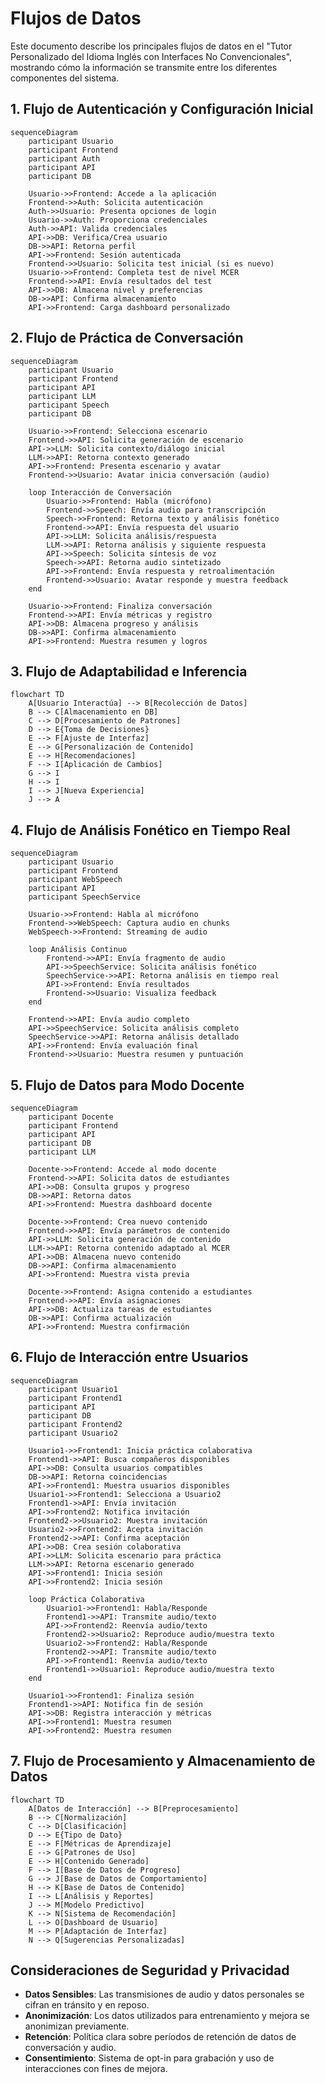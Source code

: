 # Flujos de Datos

Este documento describe los principales flujos de datos en el "Tutor Personalizado del Idioma Inglés con Interfaces No Convencionales", mostrando cómo la información se transmite entre los diferentes componentes del sistema.

## 1. Flujo de Autenticación y Configuración Inicial

```mermaid
sequenceDiagram
    participant Usuario
    participant Frontend
    participant Auth
    participant API
    participant DB
    
    Usuario->>Frontend: Accede a la aplicación
    Frontend->>Auth: Solicita autenticación
    Auth->>Usuario: Presenta opciones de login
    Usuario->>Auth: Proporciona credenciales
    Auth->>API: Valida credenciales
    API->>DB: Verifica/Crea usuario
    DB->>API: Retorna perfil
    API->>Frontend: Sesión autenticada
    Frontend->>Usuario: Solicita test inicial (si es nuevo)
    Usuario->>Frontend: Completa test de nivel MCER
    Frontend->>API: Envía resultados del test
    API->>DB: Almacena nivel y preferencias
    DB->>API: Confirma almacenamiento
    API->>Frontend: Carga dashboard personalizado
```

## 2. Flujo de Práctica de Conversación

```mermaid
sequenceDiagram
    participant Usuario
    participant Frontend
    participant API
    participant LLM
    participant Speech
    participant DB
    
    Usuario->>Frontend: Selecciona escenario
    Frontend->>API: Solicita generación de escenario
    API->>LLM: Solicita contexto/diálogo inicial
    LLM->>API: Retorna contexto generado
    API->>Frontend: Presenta escenario y avatar
    Frontend->>Usuario: Avatar inicia conversación (audio)
    
    loop Interacción de Conversación
        Usuario->>Frontend: Habla (micrófono)
        Frontend->>Speech: Envía audio para transcripción
        Speech->>Frontend: Retorna texto y análisis fonético
        Frontend->>API: Envía respuesta del usuario
        API->>LLM: Solicita análisis/respuesta
        LLM->>API: Retorna análisis y siguiente respuesta
        API->>Speech: Solicita síntesis de voz
        Speech->>API: Retorna audio sintetizado
        API->>Frontend: Envía respuesta y retroalimentación
        Frontend->>Usuario: Avatar responde y muestra feedback
    end
    
    Usuario->>Frontend: Finaliza conversación
    Frontend->>API: Envía métricas y registro
    API->>DB: Almacena progreso y análisis
    DB->>API: Confirma almacenamiento
    API->>Frontend: Muestra resumen y logros
```

## 3. Flujo de Adaptabilidad e Inferencia

```mermaid
flowchart TD
    A[Usuario Interactúa] --> B[Recolección de Datos]
    B --> C[Almacenamiento en DB]
    C --> D[Procesamiento de Patrones]
    D --> E{Toma de Decisiones}
    E --> F[Ajuste de Interfaz]
    E --> G[Personalización de Contenido]
    E --> H[Recomendaciones]
    F --> I[Aplicación de Cambios]
    G --> I
    H --> I
    I --> J[Nueva Experiencia]
    J --> A
```

## 4. Flujo de Análisis Fonético en Tiempo Real

```mermaid
sequenceDiagram
    participant Usuario
    participant Frontend
    participant WebSpeech
    participant API
    participant SpeechService
    
    Usuario->>Frontend: Habla al micrófono
    Frontend->>WebSpeech: Captura audio en chunks
    WebSpeech->>Frontend: Streaming de audio
    
    loop Análisis Continuo
        Frontend->>API: Envía fragmento de audio
        API->>SpeechService: Solicita análisis fonético
        SpeechService->>API: Retorna análisis en tiempo real
        API->>Frontend: Envía resultados
        Frontend->>Usuario: Visualiza feedback
    end
    
    Frontend->>API: Envía audio completo
    API->>SpeechService: Solicita análisis completo
    SpeechService->>API: Retorna análisis detallado
    API->>Frontend: Envía evaluación final
    Frontend->>Usuario: Muestra resumen y puntuación
```

## 5. Flujo de Datos para Modo Docente

```mermaid
sequenceDiagram
    participant Docente
    participant Frontend
    participant API
    participant DB
    participant LLM
    
    Docente->>Frontend: Accede al modo docente
    Frontend->>API: Solicita datos de estudiantes
    API->>DB: Consulta grupos y progreso
    DB->>API: Retorna datos
    API->>Frontend: Muestra dashboard docente
    
    Docente->>Frontend: Crea nuevo contenido
    Frontend->>API: Envía parámetros de contenido
    API->>LLM: Solicita generación de contenido
    LLM->>API: Retorna contenido adaptado al MCER
    API->>DB: Almacena nuevo contenido
    DB->>API: Confirma almacenamiento
    API->>Frontend: Muestra vista previa
    
    Docente->>Frontend: Asigna contenido a estudiantes
    Frontend->>API: Envía asignaciones
    API->>DB: Actualiza tareas de estudiantes
    DB->>API: Confirma actualización
    API->>Frontend: Muestra confirmación
```

## 6. Flujo de Interacción entre Usuarios

```mermaid
sequenceDiagram
    participant Usuario1
    participant Frontend1
    participant API
    participant DB
    participant Frontend2
    participant Usuario2
    
    Usuario1->>Frontend1: Inicia práctica colaborativa
    Frontend1->>API: Busca compañeros disponibles
    API->>DB: Consulta usuarios compatibles
    DB->>API: Retorna coincidencias
    API->>Frontend1: Muestra usuarios disponibles
    Usuario1->>Frontend1: Selecciona a Usuario2
    Frontend1->>API: Envía invitación
    API->>Frontend2: Notifica invitación
    Frontend2->>Usuario2: Muestra invitación
    Usuario2->>Frontend2: Acepta invitación
    Frontend2->>API: Confirma aceptación
    API->>DB: Crea sesión colaborativa
    API->>LLM: Solicita escenario para práctica
    LLM->>API: Retorna escenario generado
    API->>Frontend1: Inicia sesión
    API->>Frontend2: Inicia sesión
    
    loop Práctica Colaborativa
        Usuario1->>Frontend1: Habla/Responde
        Frontend1->>API: Transmite audio/texto
        API->>Frontend2: Reenvía audio/texto
        Frontend2->>Usuario2: Reproduce audio/muestra texto
        Usuario2->>Frontend2: Habla/Responde
        Frontend2->>API: Transmite audio/texto
        API->>Frontend1: Reenvía audio/texto
        Frontend1->>Usuario1: Reproduce audio/muestra texto
    end
    
    Usuario1->>Frontend1: Finaliza sesión
    Frontend1->>API: Notifica fin de sesión
    API->>DB: Registra interacción y métricas
    API->>Frontend1: Muestra resumen
    API->>Frontend2: Muestra resumen
```

## 7. Flujo de Procesamiento y Almacenamiento de Datos

```mermaid
flowchart TD
    A[Datos de Interacción] --> B[Preprocesamiento]
    B --> C[Normalización]
    C --> D[Clasificación]
    D --> E{Tipo de Dato}
    E --> F[Métricas de Aprendizaje]
    E --> G[Patrones de Uso]
    E --> H[Contenido Generado]
    F --> I[Base de Datos de Progreso]
    G --> J[Base de Datos de Comportamiento]
    H --> K[Base de Datos de Contenido]
    I --> L[Análisis y Reportes]
    J --> M[Modelo Predictivo]
    K --> N[Sistema de Recomendación]
    L --> O[Dashboard de Usuario]
    M --> P[Adaptación de Interfaz]
    N --> Q[Sugerencias Personalizadas]
```

## Consideraciones de Seguridad y Privacidad

- **Datos Sensibles**: Las transmisiones de audio y datos personales se cifran en tránsito y en reposo.
- **Anonimización**: Los datos utilizados para entrenamiento y mejora se anonimizan previamente.
- **Retención**: Política clara sobre períodos de retención de datos de conversación y audio.
- **Consentimiento**: Sistema de opt-in para grabación y uso de interacciones con fines de mejora.
